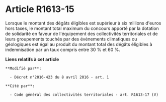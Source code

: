 # Article R1613-15

Lorsque le montant des dégâts éligibles est supérieur à six millions d'euros hors taxes, le montant total maximum du concours
apporté par la dotation de solidarité en faveur de l'équipement des collectivités territoriales et de leurs groupements
touchés par des évènements climatiques ou géologiques est égal au produit du montant total des dégâts éligibles à
indemnisation par un taux compris entre 30 % et 60 %.

**Liens relatifs à cet article**

	**Modifié par**:

	  - Décret n°2016-423 du 8 avril 2016 - art. 1

	**Cité par**:

	  - Code général des collectivités territoriales - art. R1613-17 (V)
